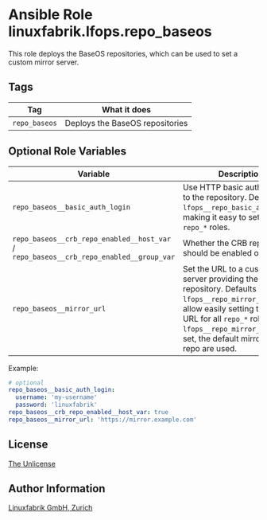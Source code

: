 # Ansible Role linuxfabrik.lfops.repo_baseos

This role deploys the BaseOS repositories, which can be used to set a custom mirror server.


## Tags

| Tag           | What it does                    |
| ---           | ------------                    |
| `repo_baseos` | Deploys the BaseOS repositories |


## Optional Role Variables

| Variable | Description | Default Value |
| -------- | ----------- | ------------- |
| `repo_baseos__basic_auth_login` | Use HTTP basic auth to login to the repository. Defaults to `lfops__repo_basic_auth_login`, making it easy to set this for all `repo_*` roles. | `{{ lfops__repo_basic_auth_login \| default("") }}` |
| `repo_baseos__crb_repo_enabled__host_var` / <br> `repo_baseos__crb_repo_enabled__group_var` | Whether the CRB repository should be enabled or not. | `false` |
| `repo_baseos__mirror_url` | Set the URL to a custom mirror server providing the repository. Defaults to `lfops__repo_mirror_url` to allow easily setting the same URL for all `repo_*` roles. If `lfops__repo_mirror_url` is not set, the default mirrors of the repo are used. | `'{{ lfops__repo_mirror_url | default("") }}'` |

Example:
```yaml
# optional
repo_baseos__basic_auth_login:
  username: 'my-username'
  password: 'linuxfabrik'
repo_baseos__crb_repo_enabled__host_var: true
repo_baseos__mirror_url: 'https://mirror.example.com'
```


## License

[The Unlicense](https://unlicense.org/)


## Author Information

[Linuxfabrik GmbH, Zurich](https://www.linuxfabrik.ch)
